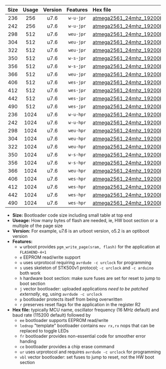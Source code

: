 |Size|Usage|Version|Features|Hex file|
|:-:|:-:|:-:|:-:|:--|
|236|256|u7.6|`w-u-jpr`|[atmega2561_24mhz_19200bps_ur_vbl.hex](https://raw.githubusercontent.com/stefanrueger/urboot/main//atmega2561_24mhz_19200bps_ur_vbl.hex)|
|242|256|u7.6|`w-u-jpr`|[atmega2561_24mhz_19200bps_lednop_ur_vbl.hex](https://raw.githubusercontent.com/stefanrueger/urboot/main//atmega2561_24mhz_19200bps_lednop_ur_vbl.hex)|
|298|512|u7.6|`weu-jpr`|[atmega2561_24mhz_19200bps_ee_ur_vbl.hex](https://raw.githubusercontent.com/stefanrueger/urboot/main//atmega2561_24mhz_19200bps_ee_ur_vbl.hex)|
|304|512|u7.6|`weu-jpr`|[atmega2561_24mhz_19200bps_ee_lednop_ur_vbl.hex](https://raw.githubusercontent.com/stefanrueger/urboot/main//atmega2561_24mhz_19200bps_ee_lednop_ur_vbl.hex)|
|322|512|u7.6|`weu-jpr`|[atmega2561_24mhz_19200bps_ee_lednop_fr_ur_vbl.hex](https://raw.githubusercontent.com/stefanrueger/urboot/main//atmega2561_24mhz_19200bps_ee_lednop_fr_ur_vbl.hex)|
|350|512|u7.6|`w-s-jpr`|[atmega2561_24mhz_19200bps_vbl.hex](https://raw.githubusercontent.com/stefanrueger/urboot/main//atmega2561_24mhz_19200bps_vbl.hex)|
|356|512|u7.6|`w-s-jpr`|[atmega2561_24mhz_19200bps_lednop_vbl.hex](https://raw.githubusercontent.com/stefanrueger/urboot/main//atmega2561_24mhz_19200bps_lednop_vbl.hex)|
|366|512|u7.6|`weu-jpr`|[atmega2561_24mhz_19200bps_ee_lednop_fr_ce_ur_vbl.hex](https://raw.githubusercontent.com/stefanrueger/urboot/main//atmega2561_24mhz_19200bps_ee_lednop_fr_ce_ur_vbl.hex)|
|406|512|u7.6|`wes-jpr`|[atmega2561_24mhz_19200bps_ee_vbl.hex](https://raw.githubusercontent.com/stefanrueger/urboot/main//atmega2561_24mhz_19200bps_ee_vbl.hex)|
|412|512|u7.6|`wes-jpr`|[atmega2561_24mhz_19200bps_ee_lednop_vbl.hex](https://raw.githubusercontent.com/stefanrueger/urboot/main//atmega2561_24mhz_19200bps_ee_lednop_vbl.hex)|
|442|512|u7.6|`wes-jpr`|[atmega2561_24mhz_19200bps_ee_lednop_fr_vbl.hex](https://raw.githubusercontent.com/stefanrueger/urboot/main//atmega2561_24mhz_19200bps_ee_lednop_fr_vbl.hex)|
|490|512|u7.6|`wes-jpr`|[atmega2561_24mhz_19200bps_ee_lednop_fr_ce_vbl.hex](https://raw.githubusercontent.com/stefanrueger/urboot/main//atmega2561_24mhz_19200bps_ee_lednop_fr_ce_vbl.hex)|
|236|1024|u7.6|`w-u-hpr`|[atmega2561_24mhz_19200bps_ur.hex](https://raw.githubusercontent.com/stefanrueger/urboot/main//atmega2561_24mhz_19200bps_ur.hex)|
|242|1024|u7.6|`w-u-hpr`|[atmega2561_24mhz_19200bps_lednop_ur.hex](https://raw.githubusercontent.com/stefanrueger/urboot/main//atmega2561_24mhz_19200bps_lednop_ur.hex)|
|298|1024|u7.6|`weu-hpr`|[atmega2561_24mhz_19200bps_ee_ur.hex](https://raw.githubusercontent.com/stefanrueger/urboot/main//atmega2561_24mhz_19200bps_ee_ur.hex)|
|304|1024|u7.6|`weu-hpr`|[atmega2561_24mhz_19200bps_ee_lednop_ur.hex](https://raw.githubusercontent.com/stefanrueger/urboot/main//atmega2561_24mhz_19200bps_ee_lednop_ur.hex)|
|322|1024|u7.6|`weu-hpr`|[atmega2561_24mhz_19200bps_ee_lednop_fr_ur.hex](https://raw.githubusercontent.com/stefanrueger/urboot/main//atmega2561_24mhz_19200bps_ee_lednop_fr_ur.hex)|
|350|1024|u7.6|`w-s-hpr`|[atmega2561_24mhz_19200bps.hex](https://raw.githubusercontent.com/stefanrueger/urboot/main//atmega2561_24mhz_19200bps.hex)|
|356|1024|u7.6|`w-s-hpr`|[atmega2561_24mhz_19200bps_lednop.hex](https://raw.githubusercontent.com/stefanrueger/urboot/main//atmega2561_24mhz_19200bps_lednop.hex)|
|366|1024|u7.6|`weu-hpr`|[atmega2561_24mhz_19200bps_ee_lednop_fr_ce_ur.hex](https://raw.githubusercontent.com/stefanrueger/urboot/main//atmega2561_24mhz_19200bps_ee_lednop_fr_ce_ur.hex)|
|406|1024|u7.6|`wes-hpr`|[atmega2561_24mhz_19200bps_ee.hex](https://raw.githubusercontent.com/stefanrueger/urboot/main//atmega2561_24mhz_19200bps_ee.hex)|
|412|1024|u7.6|`wes-hpr`|[atmega2561_24mhz_19200bps_ee_lednop.hex](https://raw.githubusercontent.com/stefanrueger/urboot/main//atmega2561_24mhz_19200bps_ee_lednop.hex)|
|442|1024|u7.6|`wes-hpr`|[atmega2561_24mhz_19200bps_ee_lednop_fr.hex](https://raw.githubusercontent.com/stefanrueger/urboot/main//atmega2561_24mhz_19200bps_ee_lednop_fr.hex)|
|490|1024|u7.6|`wes-hpr`|[atmega2561_24mhz_19200bps_ee_lednop_fr_ce.hex](https://raw.githubusercontent.com/stefanrueger/urboot/main//atmega2561_24mhz_19200bps_ee_lednop_fr_ce.hex)|

- **Size:** Bootloader code size including small table at top end
- **Useage:** How many bytes of flash are needed, ie, HW boot section or a multiple of the page size
- **Version:** For example, u7.6 is an urboot version, o5.2 is an optiboot version
- **Features:**
  + `w` urboot provides `pgm_write_page(sram, flash)` for the application at `FLASHEND-4+1`
  + `e` EEPROM read/write support
  + `u` uses urprotocol requiring `avrdude -c urclock` for programming
  + `s` uses skeleton of STK500v1 protocol; `-c urclock` and `-c arduino` both work
  + `h` hardware boot section: make sure fuses are set for reset to jump to boot section
  + `j` vector bootloader: uploaded applications *need to be patched externally*, eg, using `avrdude -c urclock`
  + `p` bootloader protects itself from being overwritten
  + `r` preserves reset flags for the application in the register R2
- **Hex file:** typically MCU name, oscillator frequency (16 MHz default) and baud rate (115200 default) followed by
  + `ee` bootloader supports EEPROM read/write
  + `lednop` "template" bootloader contains `mov rx,rx` nops that can be replaced to toggle LEDs
  + `fr` bootloader provides non-essential code for smoother error handing
  + `ce` bootloader provides a chip erase command
  + `ur` uses urprotocol and requires `avrdude -c urclock` for programming
  + `vbl` vector bootloader: set fuses to jump to reset, not the HW boot section
